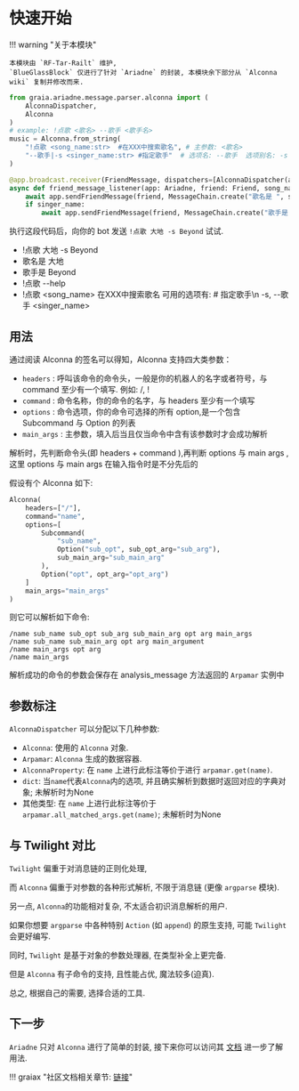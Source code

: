 # 快速开始

!!! warning "关于本模块"

    本模块由 `RF-Tar-Railt` 维护,
    `BlueGlassBlock` 仅进行了针对 `Ariadne` 的封装, 本模块余下部分从 `Alconna wiki` 复制并修改而来.

```python
from graia.ariadne.message.parser.alconna import (
    AlconnaDispatcher,
    Alconna
)
# example: !点歌 <歌名> --歌手 <歌手名>                       
music = Alconna.from_string(
    "!点歌 <song_name:str>  #在XXX中搜索歌名", # 主参数: <歌名>
    "--歌手|-s <singer_name:str> #指定歌手"  # 选项名: --歌手  选项别名: -s  选项参数: <歌手名>   
)

@app.broadcast.receiver(FriendMessage, dispatchers=[AlconnaDispatcher(alconna=music, reply_help=True)])
async def friend_message_listener(app: Ariadne, friend: Friend, song_name: str, singer_name: str):
    await app.sendFriendMessage(friend, MessageChain.create("歌名是 ", song_name))
    if singer_name:
        await app.sendFriendMessage(friend, MessageChain.create("歌手是 ", singer_name))
```

执行这段代码后，向你的 bot 发送 `!点歌 大地 -s Beyond` 试试.

<div>
<ul>
 <li class="chat right">!点歌 大地 -s Beyond</li>
 <li class="chat left">歌名是 大地</li>
 <li class="chat left">歌手是 Beyond</li>
 <li class="chat right">!点歌 --help</li>
 <li class="chat left">!点歌 &lt;song_name&gt;&#13;在XXX中搜索歌名&#13;可用的选项有:&#13;# 指定歌手\n  -s, --歌手 &lt;singer_name&gt;</li>
</ul>
</div>

## 用法

通过阅读 Alconna 的签名可以得知，Alconna 支持四大类参数：

-   `headers` : 呼叫该命令的命令头，一般是你的机器人的名字或者符号，与 command 至少有一个填写. 例如: /, !
-   `command` : 命令名称，你的命令的名字，与 headers 至少有一个填写
-   `options` : 命令选项，你的命令可选择的所有 option,是一个包含 Subcommand 与 Option 的列表
-   `main_args` : 主参数，填入后当且仅当命令中含有该参数时才会成功解析

解析时，先判断命令头(即 headers + command ),再判断 options 与 main args , 这里 options 与 main args 在输入指令时是不分先后的

假设有个 Alconna 如下:

```python
Alconna(
    headers=["/"],
    command="name",
    options=[
        Subcommand(
            "sub_name",
            Option("sub_opt", sub_opt_arg="sub_arg"), 
            sub_main_arg="sub_main_arg"
        ),
        Option("opt", opt_arg="opt_arg")
    ]
    main_args="main_args"
)
```

则它可以解析如下命令:

```
/name sub_name sub_opt sub_arg sub_main_arg opt arg main_args
/name sub_name sub_main_arg opt arg main_argument
/name main_args opt arg
/name main_args
```

解析成功的命令的参数会保存在 analysis_message 方法返回的 `Arpamar` 实例中

## 参数标注

`AlconnaDispatcher` 可以分配以下几种参数:

-   `Alconna`: 使用的 `Alconna` 对象.
-   `Arpamar`: `Alconna` 生成的数据容器.
-   `AlconnaProperty`: 在 `name` 上进行此标注等价于进行 `arpamar.get(name)`.
-   `dict`: 当`name`代表`Alconna`内的选项, 并且确实解析到数据时返回对应的字典对象; 未解析时为None
-   其他类型: 在 `name` 上进行此标注等价于`arpamar.all_matched_args.get(name)`; 未解析时为None

## 与 Twilight 对比

`Twilight` 偏重于对消息链的正则化处理,

而 `Alconna` 偏重于对参数的各种形式解析, 不限于消息链 (更像 `argparse` 模块).

另一点, `Alconna`的功能相对复杂, 不太适合初识消息解析的用户.

如果你想要 `argparse` 中各种特别 `Action` (如 `append`) 的原生支持, 可能 `Twilight` 会更好编写.

同时, `Twilight` 是基于对象的参数处理器, 在类型补全上更完备.

但是 `Alconna` 有子命令的支持, 且性能占优, 魔法较多(迫真).

总之, 根据自己的需要, 选择合适的工具.

## 下一步

`Ariadne` 只对 `Alconna` 进行了简单的封装, 接下来你可以访问其 [文档](https://arcletproject.github.io/docs/alconna/tutorial) 进一步了解用法.

!!! graiax "社区文档相关章节: [链接](https://graiax.cn/make_ero_bot/tutorials/6_4_alconna.html)"
